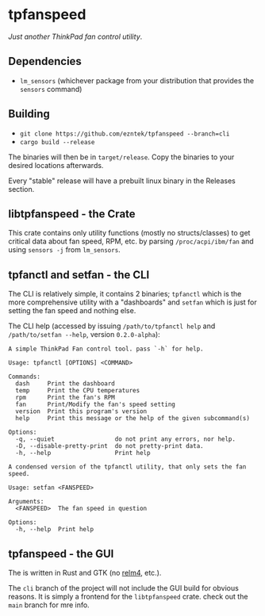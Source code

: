 # tpfanspeed

*Just another ThinkPad fan control utility*.

## Dependencies

 * `lm_sensors` (whichever package from your distribution that provides the `sensors` command)

## Building

 * `git clone https://github.com/ezntek/tpfanspeed --branch=cli`
 * `cargo build --release`

The binaries will then be in `target/release`. Copy the binaries to your desired locations afterwards.

Every "stable" release will have a prebuilt linux binary in the Releases section.

## libtpfanspeed - the Crate

This crate contains only utility functions (mostly no structs/classes) to get critical data about
fan speed, RPM, etc. by parsing `/proc/acpi/ibm/fan` and using `sensors -j` from `lm_sensors`.

## tpfanctl and setfan - the CLI

The CLI is relatively simple, it contains 2 binaries; `tpfanctl` which is the more comprehensive utility
with a "dashboards" and `setfan` which is just for setting the fan speed and nothing else.

The CLI help (accessed by issuing `/path/to/tpfanctl help` and `/path/to/setfan --help`, version `0.2.0-alpha`):

```
A simple ThinkPad Fan control tool. pass `-h` for help.

Usage: tpfanctl [OPTIONS] <COMMAND>

Commands:
  dash     Print the dashboard
  temp     Print the CPU temperatures
  rpm      Print the fan's RPM
  fan      Print/Modify the fan's speed setting
  version  Print this program's version
  help     Print this message or the help of the given subcommand(s)

Options:
  -q, --quiet                 do not print any errors, nor help.
  -D, --disable-pretty-print  do not pretty-print data.
  -h, --help                  Print help
```

```
A condensed version of the tpfanctl utility, that only sets the fan speed.

Usage: setfan <FANSPEED>

Arguments:
  <FANSPEED>  The fan speed in question

Options:
  -h, --help  Print help
```

## tpfanspeed - the GUI

The is written in Rust and GTK (no [relm4](relm4.org), etc.).

The `cli` branch of the project will not include the GUI build for obvious reasons. It is simply a
frontend for the `libtpfanspeed` crate. check out the `main` branch for mre info.

